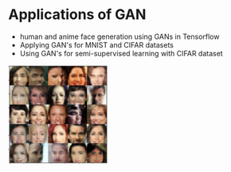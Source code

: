 # Applications of GAN
- human and anime face generation using GANs in Tensorflow
- Applying GAN's for MNIST and CIFAR datasets
- Using GAN's for semi-supervised learning with CIFAR dataset

<img src="images/gen_faces" alt="gen_faces" width="200" height="200">
